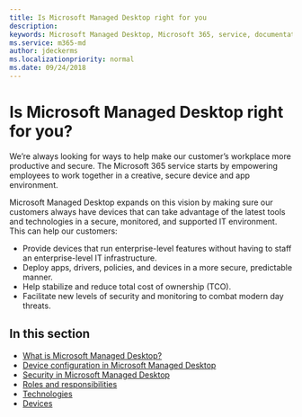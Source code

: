 ```yaml
---
title: Is Microsoft Managed Desktop right for you 
description:  
keywords: Microsoft Managed Desktop, Microsoft 365, service, documentation
ms.service: m365-md
author: jdeckerms
ms.localizationpriority: normal
ms.date: 09/24/2018
---
```


# Is Microsoft Managed Desktop right for you?

<!--from Overview-->

We’re always looking for ways to help make our customer’s workplace more productive and secure. The Microsoft 365 service starts by empowering employees to work together in a creative, secure device and app environment.  

Microsoft Managed Desktop expands on this vision by making sure our customers always have devices that can take advantage of the latest tools and technologies in a secure, monitored, and supported IT environment. This can help our customers:

- Provide devices that run enterprise-level features without having to staff an enterprise-level IT infrastructure. 
- Deploy apps, drivers, policies, and devices in a more secure, predictable manner. 
- Help stabilize and reduce total cost of ownership (TCO). 
- Facilitate new levels of security and monitoring to combat modern day threats.   

## In this section

- [What is Microsoft Managed Desktop?](how-managed-desktop-works.md)
- [Device configuration in Microsoft Managed Desktop](../get-started/device-policies.md)
- [Security in Microsoft Managed Desktop](../get-started/security.md)
- [Roles and responsibilities](roles-and-responsibilities.md)
- [Technologies](technologies-and-devices.md)
- [Devices](device-list.md)